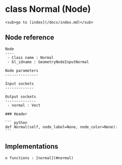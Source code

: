 # class Normal (Node)

    <sub>go to [index](/docs/index.md)</sub>
    
## Node reference

    Node
    ----
     - Class name : Normal
     - bl_idname : GeometryNodeInputNormal
    
    Node parameters
    ---------------
    
    Input sockets
    -------------
    
    Output sockets
    --------------
     - normal : Vect
    
    ### Header

    ``` python
    def Normal(self, node_label=None, node_color=None):
    ```
    
## Implementations

    o functions : [normal](#normal)
    
    